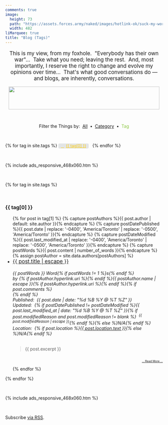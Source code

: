 ```yaml
---
comments: true
image:
  height: 73
  path: "https://assets.forces.army/naked/images/hotlink-ok/suck-my-words_482x073.png"
  width: 482
liMarquee: true
title: "Blog (Tags)"
---
```


<style>
  .post-tag {
    background: rgba(79, 94, 104, 0.15);
    border-radius: 4px;
    color: rgb(255, 204, 0);
    display: inline-block;
    font-size: 90%;
    margin-right: .5rem;
    padding: 0 .5rem;
  }

  .post-tag:before {
    content: "\f02b";
    font-family: FontAwesome;
    padding-right: .5em;
  }

  .post-tag:hover {
    background: rgb(143, 200, 71);
    color: rgb(79, 94, 104);
    font-weight: bolder;
    text-decoration: none;
  }
</style>
<p class="liMarquee mWrap" style="font-size: larger; text-align: center;">
  This is my view, from my foxhole.&nbsp; &quot;Everybody has their own war&quot;&hellip;&nbsp; Take what you need; leaving the rest.&nbsp; And, most
  importantly, I reserve the right to change and evolve my opinions over time&hellip;&nbsp; That's what good conversations do &#8212; and blogs, are
  inherently, conversations.
</p>
<img
  alt="" height="73" src="{{ site.uri.assets }}/naked/images/suck-my-words_482x073.png"
  style="border: 0px; display: block; margin-left: auto; margin-right: auto;" width="482" />
<p>
  &nbsp;
</p>
<p style="text-align: center;">
  Filter the Things by:&nbsp;
  <a href="{{ site.url }}/blog" rel="me" title="">All</a>&nbsp;
  &bull;&nbsp; <a href="{{ site.url }}/blog/categories" rel="me" title="">Category</a>&nbsp;
  &bull;&nbsp; <span style="color: rgb(143, 200, 71);">Tag</span>
</p>
<p>
  &nbsp;
</p>
<div class="tags-expo">
  <div class="tags-expo-list">
    {% for tag in site.tags %}
    <a class="post-tag" href="{{ site.url }}{{ page.url }}#{{ tag[0] | slugify }}" rel="me" title="">{{ tag[0] }}</a>
    {% endfor %}
  </div>
  <p>
    &nbsp;
  </p>
  {% include ads_responsive_468x060.htm %}
  <p>
    &nbsp;
  </p>
  <div class="h-feed tags-expo-section">
    <div style="display: none;">
      <p class="p-name">
        {% if page.title %}{{ page.title }} :: {% endif %}{{ site.title | default: site.github.repository_name }}
      </p>
      <a class="u-url" href="{{ site.url }}{{ page.url }}" rel="me">{{ site.url }}{{ page.url }}</a>
    </div>
    {% for tag in site.tags %}
    <p>
      &nbsp;
    </p>
    <h3 id="{{ tag[0] | slugify }}">
      {{ tag[0] }}
    </h3>
    <ul class="tags-expo-posts">
      {% for post in tag[1] %}
      {% capture postAuthors %}{{ post.author | default: site.author }}{% endcapture %}
      {% capture postDatePublished %}{{ post.date | replace: '-0400', 'America/Toronto' | replace: '-0500', 'America/Toronto' }}{% endcapture %}
      {% capture postDateModified %}{{ post.last_modified_at | replace: '-0400', 'America/Toronto' | replace: '-0500', 'America/Toronto' }}{% endcapture %}
      {% capture postWords %}{{ post.content | number_of_words }}{% endcapture %}
      {% assign postAuthor = site.data.authors[postAuthors] %}
      <li>
        <article class="h-entry">
          <div style="display: none;">
            <p class="p-name">
              {{ post.title | escape }}
            </p>
            <p class="u-uid">
              {{ post.url }}
            </p>
          </div>
          <span style="font-size: larger;">
            <a class="u-url" href="{{ site.url }}{{ post.url }}" rel="me">{{ post.title | escape }}</a>
          </span>
          <h6>
            <span style="float: right;">
              {{ postWords }} Word{% if postWords != 1 %}s{% endif %}<br />
              by {% if postAuthor.hyperlink.uri %}<a {% if postAuthor.hyperlink.hcard %}class="h-card p-author" {% endif %}href="{{ postAuthor.hyperlink.uri }}" {% if postAuthors != "jwds" %}{% if postAuthor.hyperlink.hcard %}rel="author external nofollow" {% endif %}target="_blank"{% else %}rel="author me"{% endif %} title="{{ postAuthor.hyperlink.title | escape }}">{% endif %}<span {% if postAuthor.hyperlink.hcard != true %}class="p-author" {% endif %}style="font-size: larger;">{{ postAuthor.name | escape }}</span>{% if postAuthor.hyperlink.uri %}</a>{% endif %}{% if post.comments %}<br />
              <a data-disqus-identifier="{{ post.url }}" href="{{ site.url }}{{ post.url }}#disqus_thread" rel="me" title=""></a>{% endif %}
            </span>
            Published:&nbsp; <time class="dt-published" datetime="{{ post.date | date_to_xmlschema }}">{{ post.date | date: "%d %B %Y @ %T %Z" }}</time><br />
            Updated:&nbsp; {% if postDatePublished != postDateModified %}<time class="dt-updated" datetime="{{ post.last_modified_at | date_to_xmlschema }}">{{ post.last_modified_at | date: "%d %B %Y @ %T %Z" }}</time>{% if post.modifiedReason and post.modifiedReason != blank %}&nbsp; <sup>{{ post.modifiedReason | escape }}</sup>{% endif %}{% else %}N/A{% endif %}<br />
            Location:&nbsp; {% if post.location %}<span class="h-geo p-location"><data class="p-altitude" value="{{ post.location.altitude }}"></data><data class="p-latitude" value="{{ post.location.latitude }}"></data><data class="p-longitude" value="{{ post.location.longitude }}"></data><a href="{{ site.uri.googleMaps }}/{{ post.location.latitude }},{{ post.location.longitude }}" rel="external" target="_blank" title="{{ post.location.latitude }}, {{ post.location.longitude }}">{{ post.location.text }}</a></span>{% else %}N/A{% endif %}
          </h6>
          <blockquote cite="{{ site.url }}{{ post.url }}" class="p-summary">
            {{ post.excerpt }}
          </blockquote>
          <div style="font-size: xx-small; text-align: right;">
            &nbsp;<br />
            <a href="{{ site.url }}{{ post.url }}" rel="me" title="">&hellip; Read More &hellip;</a><br />
            &nbsp;
          </div>
        </article>
      </li>
      {% endfor %}
    </ul>
    {% endfor %}
  </div>
</div>
<p>
  &nbsp;
</p>
{% include ads_responsive_468x060.htm %}
<p>
  &nbsp;
</p>
<p class="rss-subscribe">
  Subscribe <a href="{{ site.url }}/feed.xml" rel="me" title="">via RSS</a>.
</p>

